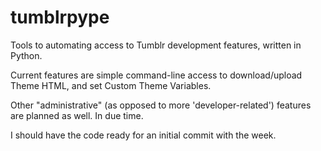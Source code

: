tumblrpype
==========

Tools to automating access to Tumblr development features, written in Python.

Current features are simple command-line access to download/upload Theme HTML,
and set Custom Theme Variables.

Other "administrative" (as opposed to more 'developer-related') features are
planned as well.  In due time.

I should have the code ready for an initial commit with the week.


